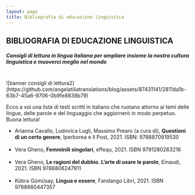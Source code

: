 ```yaml
---
layout: page
title: Bibliografia di educazione linguistica
---
```

## BIBLIOGRAFIA DI EDUCAZIONE LINGUISTICA
##### Consigli di lettura in lingua italiana per ampliare insieme la nostra cultura linguistica e muoverci meglio nel mondo
<BR>
![banner consigli di lettura2](https://github.com/angelatiliatranslations/blog/assets/87431141/2811da1b-63b7-45a6-9706-0b9fe8838b79)
<p>
Ecco a voi una lista di testi scritti in italiano che ruotano attorno ai temi delle lingue, delle parole e del linguaggio che aggiornerò in modo perpetuo. Buona lettura!
</p>
<ul>
  <li>Arianna Cavallo, Ludovica Lugli, Massimo Prearo (a cura di), <b>Questioni di un certo genere</b>, Iperborea e Il Post, 2021. ISBN: 9788870919530</li>
  <br>
  <li>Vera Gheno, <b>Femminili singolari</b>, effequ, 2021. ISBN 9791280263216</li>
  <br>
  <li>Vera Gheno, <b>Le ragioni del dubbio. L’arte di usare le parole</b>, Einaudi, 2021. ISBN 9788806247911</li>
  <br>
  <li>Kübra Gümüsay, <b>Lingua e essere</b>, Fandango Libri, 2021. ISBN 9788860447357</li>
</ul>
